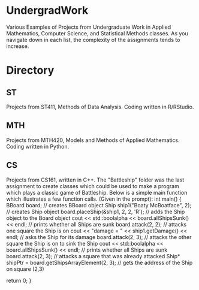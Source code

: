 # UndergradWork
Various Examples of Projects from Undergraduate Work in Applied Mathematics, Computer Science, and Statistical Methods classes. As you navigate down in each list, the complexity of the assignments tends to increase.

# Directory
## ST
Projects from ST411, Methods of Data Analysis. Coding written in R/RStudio.
## MTH
Projects from MTH420, Models and Methods of Applied Mathematics. Coding written in Python.
## CS
Projects from CS161, written in C++.
The "Battleship" folder was the last assignment to create classes which could be used to make a program which plays a classic game of Battleship. Below is a simple main function which illustrates a few function calls. (Given in the prompt):
int main()
{
   BBoard board;  // creates BBoard object
   Ship ship1("Boaty McBoatface", 2);  // creates Ship object
   board.placeShip(&ship1, 2, 2, 'R');  // adds the Ship object to the Board object
   cout << std::boolalpha << board.allShipsSunk() << endl;  // prints whether all Ships are sunk
   board.attack(2, 2);  // attacks one square the Ship is on
   cout << "damage = " << ship1.getDamage() << endl;  // asks the Ship for its damage
   board.attack(2, 3);  // attacks the other square the Ship is on to sink the Ship
   cout << std::boolalpha << board.allShipsSunk() << endl;  // prints whether all Ships are sunk
   board.attack(2, 3);  // attacks a square that was already attacked
   Ship* shipPtr = board.getShipsArrayElement(2, 3);  // gets the address of the Ship on square (2,3)

   return 0;
}
